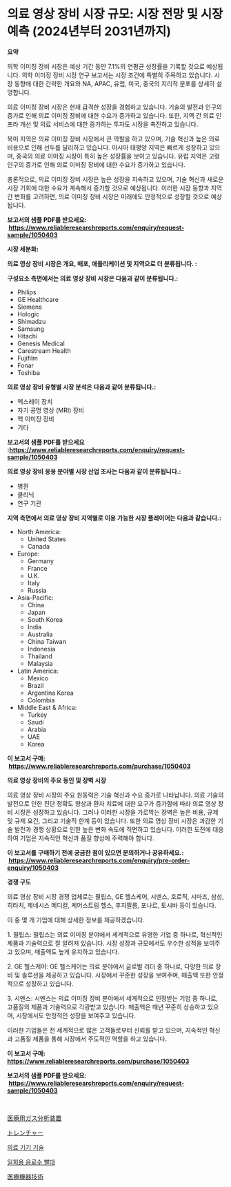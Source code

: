 <p><h1>의료 영상 장비 시장 규모: 시장 전망 및 시장 예측 (2024년부터 2031년까지)</h1></p><p><strong>요약</strong></p>
<p><p>의학 이미징 장비 시장은 예상 기간 동안 7.1%의 연평균 성장률을 기록할 것으로 예상됩니다. 의학 이미징 장비 시장 연구 보고서는 시장 조건에 특별히 주목하고 있습니다. 시장 동향에 대한 간략한 개요와 NA, APAC, 유럽, 미국, 중국의 지리적 분포를 상세히 설명합니다.</p><p>의료 이미징 장비 시장은 현재 급격한 성장을 경험하고 있습니다. 기술의 발전과 인구의 증가로 인해 의료 이미징 장비에 대한 수요가 증가하고 있습니다. 또한, 지역 간 의료 인프라 개선 및 의료 서비스에 대한 증가하는 투자도 시장을 촉진하고 있습니다.</p><p>북미 지역은 의료 이미징 장비 시장에서 큰 역할을 하고 있으며, 기술 혁신과 높은 의료 비용으로 인해 선두를 달리하고 있습니다. 아시아 태평양 지역은 빠르게 성장하고 있으며, 중국의 의료 이미징 시장이 특히 높은 성장률을 보이고 있습니다. 유럽 지역은 고령 인구의 증가로 인해 의료 이미징 장비에 대한 수요가 증가하고 있습니다.</p><p>총론적으로, 의료 이미징 장비 시장은 높은 성장을 지속하고 있으며, 기술 혁신과 새로운 시장 기회에 대한 수요가 계속해서 증가할 것으로 예상됩니다. 이러한 시장 동향과 지역 간 변화를 고려하면, 의료 이미징 장비 시장은 미래에도 안정적으로 성장할 것으로 예상됩니다.</p></p>
<p><strong>보고서의 샘플 PDF를 받으세요: &nbsp;<a href="https://www.reliableresearchreports.com/enquiry/request-sample/1050403">https://www.reliableresearchreports.com/enquiry/request-sample/1050403</a></strong></p>
<p><strong>시장 세분화:</strong></p>
<p><strong> 의료 영상 장비 시장은 개요, 배포, 애플리케이션 및 지역으로 더 분류됩니다. :</strong></p>
<p><strong>구성요소 측면에서는 의료 영상 장비 시장은 다음과 같이 분류됩니다.:</strong></p>
<p><ul><li>Philips</li><li>GE Healthcare</li><li>Siemens</li><li>Hologic</li><li>Shimadzu</li><li>Samsung</li><li>Hitachi</li><li>Genesis Medical</li><li>Carestream Health</li><li>Fujifilm</li><li>Fonar</li><li>Toshiba</li></ul></p>
<p><strong> 의료 영상 장비 유형별 시장 분석은 다음과 같이 분류됩니다.:</strong></p>
<p><ul><li>엑스레이 장치</li><li>자기 공명 영상 (MRI) 장비</li><li>핵 이미징 장비</li><li>기타</li></ul></p>
<p><strong>보고서의 샘플 PDF를 받으세요 :<a href="https://www.reliableresearchreports.com/enquiry/request-sample/1050403">https://www.reliableresearchreports.com/enquiry/request-sample/1050403</a></strong></p>
<p><strong> 의료 영상 장비 응용 분야별 시장 산업 조사는 다음과 같이 분류됩니다.:</strong></p>
<p><ul><li>병원</li><li>클리닉</li><li>연구 기관</li></ul></p>
<p><strong>지역 측면에서 의료 영상 장비 지역별로 이용 가능한 시장 플레이어는 다음과 같습니다.:</strong></p>
<p><ul>
    <li>
        North America:
        <ul>
            <li>United States</li>
            <li>Canada</li>
        </ul>
    </li>
    <li>
        Europe:
        <ul>
            <li>Germany</li>
            <li>France</li>
            <li>U.K.</li>
            <li>Italy</li>
            <li>Russia</li>
        </ul>
    </li>
    <li>
        Asia-Pacific:
        <ul>
            <li>China</li>
            <li>Japan</li>
            <li>South Korea</li>
            <li>India</li>
            <li>Australia</li>
            <li>China Taiwan</li>
            <li>Indonesia</li>
            <li>Thailand</li>
            <li>Malaysia</li>
        </ul>
    </li>
    <li>
        Latin America:
        <ul>
            <li>Mexico</li>
            <li>Brazil</li>
            <li>Argentina Korea</li>
            <li>Colombia</li>
        </ul>
    </li>
    <li>
        Middle East & Africa:
        <ul>
            <li>Turkey</li>
            <li>Saudi</li>
            <li>Arabia</li>
            <li>UAE</li>
            <li>Korea</li>
        </ul>
    </li>
    </ul></p>
<p><strong>이 보고서 구매: &nbsp;<a href="https://www.reliableresearchreports.com/purchase/1050403">https://www.reliableresearchreports.com/purchase/1050403</a></strong></p>
<p><strong>의료 영상 장비의 주요 동인 및 장벽 시장</strong></p>
<p><p>의료 영상 장비 시장의 주요 원동력은 기술 혁신과 수요 증가로 나타납니다. 의료 기술의 발전으로 인한 진단 정확도 향상과 환자 치료에 대한 요구가 증가함에 따라 의료 영상 장비 시장은 성장하고 있습니다. 그러나 이러한 시장을 가로막는 장벽은 높은 비용, 규제 및 규제 요건, 그리고 기술적 한계 등이 있습니다. 또한 의료 영상 장비 시장은 과감한 기술 발전과 경쟁 상황으로 인한 높은 변화 속도에 직면하고 있습니다. 이러한 도전에 대응하여 기업은 지속적인 혁신과 품질 향상에 주력해야 합니다.</p></p>
<p><strong>이 보고서를 구매하기 전에 궁금한 점이 있으면 문의하거나 공유하세요.: &nbsp;<a href="https://www.reliableresearchreports.com/enquiry/pre-order-enquiry/1050403">https://www.reliableresearchreports.com/enquiry/pre-order-enquiry/1050403</a></strong></p>
<p><strong>경쟁 구도</strong></p>
<p><p>의료 영상 장비 시장 경쟁 업체로는 필립스, GE 헬스케어, 시멘스, 호로직, 시마즈, 삼성, 히타치, 제네시스 메디컬, 케어스트림 헬스, 후지필름, 포나르, 토시바 등이 있습니다.</p><p>이 중 몇 개 기업에 대해 상세한 정보를 제공하겠습니다.</p><p>1. 필립스: 필립스는 의료 이미징 분야에서 세계적으로 유명한 기업 중 하나로, 혁신적인 제품과 기술력으로 잘 알려져 있습니다. 시장 성장과 규모에서도 우수한 성적을 보여주고 있으며, 매출액도 높게 유지하고 있습니다.</p><p>2. GE 헬스케어: GE 헬스케어는 의료 분야에서 글로벌 리더 중 하나로, 다양한 의료 장비 및 솔루션을 제공하고 있습니다. 시장에서 꾸준한 성장을 보여주며, 매출액 또한 안정적으로 성장하고 있습니다.</p><p>3. 시멘스: 시멘스는 의료 이미징 장비 분야에서 세계적으로 인정받는 기업 중 하나로, 고품질의 제품과 기술력으로 각광받고 있습니다. 매출액은 매년 꾸준히 상승하고 있으며, 시장에서도 안정적인 성장을 보여주고 있습니다.</p><p>이러한 기업들은 전 세계적으로 많은 고객들로부터 신뢰를 받고 있으며, 지속적인 혁신과 고품질 제품을 통해 시장에서 주도적인 역할을 하고 있습니다.</p></p>
<p><strong>이 보고서 구매: &nbsp; <a href="https://www.reliableresearchreports.com/purchase/1050403">https://www.reliableresearchreports.com/purchase/1050403</a></strong></p>
<p><strong>보고서의 샘플 PDF를 받으세요: &nbsp;<a href="https://www.reliableresearchreports.com/enquiry/request-sample/1050403">https://www.reliableresearchreports.com/enquiry/request-sample/1050403</a></strong><strong></strong></p>
<p>&nbsp;</p>
<p><p><a href="https://github.com/mcbeesbxa270/Market-Research-Report-List-1/blob/main/9954186185700.md">医療用ガス分析装置</a></p><p><a href="https://medium.com/@yvettelesch/%E3%83%88%E3%83%AC%E3%83%B3%E3%83%81%E3%83%A3%E3%83%BC%E3%83%9E%E3%83%BC%E3%82%B1%E3%83%83%E3%83%88-2031%E5%B9%B4%E3%81%BE%E3%81%A7%E3%81%AE%E6%88%90%E5%8A%9F%E3%81%99%E3%82%8B%E3%83%93%E3%82%B8%E3%83%8D%E3%82%B9%E6%88%A6%E7%95%A5%E3%81%AE%E9%8D%B5-d6859537fd07">トレンチャー</a></p><p><a href="https://github.com/xvz497517413/Market-Research-Report-List-1/blob/main/8196274185694.md">의료 기기 기술</a></p><p><a href="https://medium.com/@sammyultyylrich9067856/%EC%9D%BC%ED%9A%8C%EC%9A%A9-%EC%9D%8C%EB%A3%8C%EC%88%98-%EB%B9%A8%EB%8C%80-%EC%8B%9C%EC%9E%A5-%EA%B7%9C%EB%AA%A8%EB%8A%94-%EA%B8%80%EB%A1%9C%EB%B2%8C-%EC%82%B0%EC%97%85%EC%97%90%EC%84%9C-%EC%B5%9C%EA%B3%A0%EC%9D%98-%EB%A7%88%EC%BC%80%ED%8C%85-%EC%B1%84%EB%84%90%EC%9D%84-%EB%82%98%ED%83%80%EB%83%85%EB%8B%88%EB%8B%A4-7305e548734c">일회용 음료수 빨대</a></p><p><a href="https://github.com/ksxzwxabcuynh011/Market-Research-Report-List-1/blob/main/3975380185699.md">医療機器技術</a></p></p>